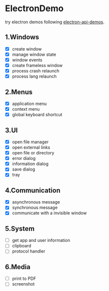 # ElectronDemo

try electron demos following [electron-api-demos](https://github.com/electron/electron-api-demos).

## 1.Windows

- [x] create window
- [x] manage window state
- [x] window events
- [x] create frameless window
- [X] process crash relaunch
- [X] process lang relaunch

## 2.Menus

- [x] application menu
- [x] context menu
- [x] global keyboard shortcut

## 3.UI
- [x] open file manager
- [x] open external links
- [x] open file or directory
- [x] error dialog
- [x] information dialog
- [x] save dialog
- [x] tray

## 4.Communication
- [x] asynchronous message
- [x] synchronous message
- [x] communicate with a invisible window

## 5.System
- [ ] get app and user information
- [ ] clipboard
- [ ] protocol handler

## 6.Media
- [ ] print to PDF
- [ ] screenshot
